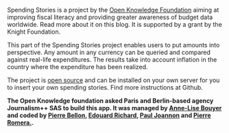 Spending Stories is a project by the [Open Knowledge Foundation](http://okfn.org) aiming at improving fiscal literacy and providing greater awareness of budget data worldwide. Read more about it on this blog. It is supported by a grant by the Knight Foundation.

This part of the Spending Stories project enables users to put amounts into perspective. Any amount in any currency can be queried and compared against real-life expenditures. The results take into account inflation in the country where the expenditure has been realized.

The project is [open source](https://github.com/jplusplus/okf-spending-stories) and can be installed on your own server for you to insert your own spending stories. Find more instructions at Github.

**The Open Knowledge foundation asked Paris and Berlin-based agency Journalism++ SAS  to build this app. It was managed by [Anne-Lise Bouyer](twitter.com/annelisebouyer) and coded by [Pierre Bellon](twitter.com/toutenrab), [Edouard Richard](twitter.com/vied12), [Paul Joannon](twitter.com/paulloz) and [Pierre Romera.](twitter.com/pirhoo).**